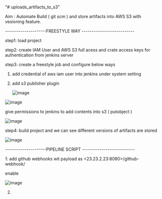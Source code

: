 "# uploads_artifacts_to_s3" 


Aim : Automate Build ( git scm )  and store artifacts into AWS S3 with vesioning feature. 

---------------------FREESTYLE WAY ---------------------------

    
step1: load project 

step2: create IAM User and AWS S3 full acess and crate access keys for authentication from jenkins server 

step3: create a freestyle job and configure  below ways 

1. add credential of aws iam user into jenkins under system setting

2. add s3 publisher plugin

   ![image](https://github.com/user-attachments/assets/1d1e13c1-9d31-4441-853d-883af6b1c4b3)


  ![image](https://github.com/user-attachments/assets/1531a6dc-cb9c-45e8-8f8a-3de8e1619061)



  give permissions to jenkins to add contents into s3 ( putobject )

  ![image](https://github.com/user-attachments/assets/4f07443c-deba-4075-9ed0-0803f69bf531)



 step4:  build project and we can see different versions of artifacts are stored 

 ![image](https://github.com/user-attachments/assets/2c235878-13bd-4451-89a7-91860d67a4f2)


  ---------------------PIPELINE SCRIPT  ---------------------------

1: add github webhooks wit payload as <23.23.2.23:8080>/github-webhook/

enable 

![image](https://github.com/user-attachments/assets/5e94d7f7-fb79-4ca5-9a53-39b6c3d31b1d)


2. 
   
